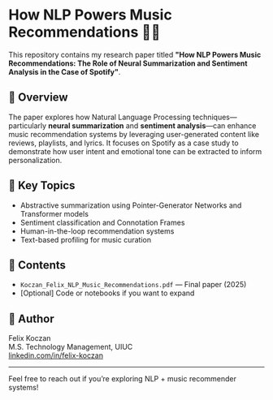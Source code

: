 # How NLP Powers Music Recommendations 🎵🧠

This repository contains my research paper titled **"How NLP Powers Music Recommendations: The Role of Neural Summarization and Sentiment Analysis in the Case of Spotify"**.

## 📄 Overview
The paper explores how Natural Language Processing techniques—particularly **neural summarization** and **sentiment analysis**—can enhance music recommendation systems by leveraging user-generated content like reviews, playlists, and lyrics. It focuses on Spotify as a case study to demonstrate how user intent and emotional tone can be extracted to inform personalization.

## 🧪 Key Topics
- Abstractive summarization using Pointer-Generator Networks and Transformer models
- Sentiment classification and Connotation Frames
- Human-in-the-loop recommendation systems
- Text-based profiling for music curation

## 📁 Contents
- `Koczan_Felix_NLP_Music_Recommendations.pdf` — Final paper (2025)
- [Optional] Code or notebooks if you want to expand

## 👤 Author
Felix Koczan  
M.S. Technology Management, UIUC  
[linkedin.com/in/felix-koczan](https://linkedin.com/in/felix-koczan)

---

Feel free to reach out if you’re exploring NLP + music recommender systems!
